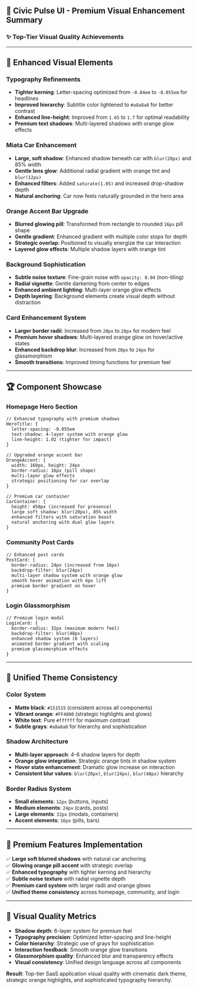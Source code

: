 ## 🚀 Civic Pulse UI - Premium Visual Enhancement Summary

### ✨ **Top-Tier Visual Quality Achievements**

---

## 🎨 **Enhanced Visual Elements**

### **Typography Refinements**
- **Tighter kerning**: Letter-spacing optimized from `-0.04em` to `-0.055em` for headlines
- **Improved hierarchy**: Subtitle color lightened to `#a8a8a8` for better contrast
- **Enhanced line-height**: Improved from `1.65` to `1.7` for optimal readability
- **Premium text shadows**: Multi-layered shadows with orange glow effects

### **Miata Car Enhancement**
- **Large, soft shadow**: Enhanced shadow beneath car with `blur(20px)` and 85% width
- **Gentle lens glow**: Additional radial gradient with orange tint and `blur(12px)`
- **Enhanced filters**: Added `saturate(1.05)` and increased drop-shadow depth
- **Natural anchoring**: Car now feels naturally grounded in the hero area

### **Orange Accent Bar Upgrade**
- **Blurred glowing pill**: Transformed from rectangle to rounded `16px` pill shape
- **Gentle gradient**: Enhanced gradient with multiple color stops for depth
- **Strategic overlap**: Positioned to visually energize the car interaction
- **Layered glow effects**: Multiple shadow layers with orange tint

### **Background Sophistication**
- **Subtle noise texture**: Fine-grain noise with `opacity: 0.04` (non-tiling)
- **Radial vignette**: Gentle darkening from center to edges
- **Enhanced ambient lighting**: Multi-layer orange glow effects
- **Depth layering**: Background elements create visual depth without distraction

### **Card Enhancement System**
- **Larger border radii**: Increased from `20px` to `28px` for modern feel
- **Premium hover shadows**: Multi-layered orange glow on hover/active states
- **Enhanced backdrop blur**: Increased from `20px` to `24px` for glassmorphism
- **Smooth transitions**: Improved timing functions for premium feel

---

## 🏆 **Component Showcase**

### **Homepage Hero Section**
```tsx
// Enhanced typography with premium shadows
HeroTitle: {
  letter-spacing: -0.055em
  text-shadow: 4-layer system with orange glow
  line-height: 1.02 (tighter for impact)
}

// Upgraded orange accent bar
OrangeAccent: {
  width: 160px, height: 24px
  border-radius: 16px (pill shape)
  multi-layer glow effects
  strategic positioning for car overlap
}

// Premium car container
CarContainer: {
  height: 450px (increased for presence)
  large soft shadow: blur(20px), 85% width
  enhanced filters with saturation boost
  natural anchoring with dual glow layers
}
```

### **Community Post Cards**
```tsx
// Enhanced post cards
PostCard: {
  border-radius: 24px (increased from 16px)
  backdrop-filter: blur(24px)
  multi-layer shadow system with orange glow
  smooth hover animation with 6px lift
  premium border gradient on hover
}
```

### **Login Glassmorphism**
```tsx
// Premium login modal
LoginCard: {
  border-radius: 32px (maximum modern feel)
  backdrop-filter: blur(48px)
  enhanced shadow system (6 layers)
  animated border gradient with scaling
  premium glassmorphism effects
}
```

---

## 🎯 **Unified Theme Consistency**

### **Color System**
- **Matte black**: `#151515` (consistent across all components)
- **Vibrant orange**: `#FF4800` (strategic highlights and glows)
- **White text**: Pure `#ffffff` for maximum contrast
- **Subtle grays**: `#a8a8a8` for hierarchy and sophistication

### **Shadow Architecture**
- **Multi-layer approach**: 4-6 shadow layers for depth
- **Orange glow integration**: Strategic orange tints in shadow system
- **Hover state enhancement**: Dramatic glow increase on interaction
- **Consistent blur values**: `blur(20px)`, `blur(24px)`, `blur(48px)` hierarchy

### **Border Radius System**
- **Small elements**: `12px` (buttons, inputs)
- **Medium elements**: `24px` (cards, posts)
- **Large elements**: `32px` (modals, containers)
- **Accent elements**: `16px` (pills, bars)

---

## 🚀 **Premium Features Implementation**

✅ **Large soft blurred shadows** with natural car anchoring  
✅ **Glowing orange pill accent** with strategic overlap  
✅ **Enhanced typography** with tighter kerning and hierarchy  
✅ **Subtle noise texture** with radial vignette depth  
✅ **Premium card system** with larger radii and orange glows  
✅ **Unified theme consistency** across homepage, community, and login  

---

## 🎨 **Visual Quality Metrics**

- **Shadow depth**: 6-layer system for premium feel
- **Typography precision**: Optimized letter-spacing and line-height
- **Color hierarchy**: Strategic use of grays for sophistication
- **Interaction feedback**: Smooth orange glow transitions
- **Glassmorphism quality**: Enhanced blur and transparency effects
- **Visual consistency**: Unified design language across all components

**Result**: Top-tier SaaS application visual quality with cinematic dark theme, strategic orange highlights, and sophisticated typography hierarchy.
